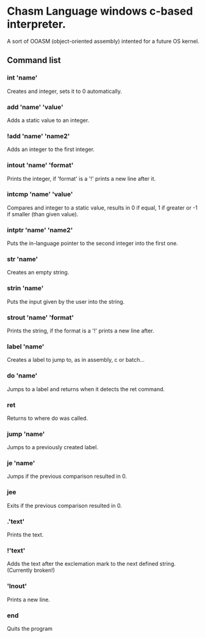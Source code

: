 # Chasm Language windows c-based interpreter.
A sort of OOASM (object-oriented assembly) intented for a future OS kernel.
## Command list
### int 'name'
Creates and integer, sets it to 0 automatically.
### add 'name' 'value'
Adds a static value to an integer.
### !add 'name' 'name2'
Adds an integer to the first integer.
### intout 'name' 'format'
Prints the integer, if 'format' is a '!' prints a new line after it.
### intcmp 'name' 'value'
Compares and integer to a static value, results in 0 if equal, 1 if greater or -1 if smaller (than given value).
### intptr 'name' 'name2'
Puts the in-language pointer to the second integer into the first one.
### str 'name'
Creates an empty string.
### strin 'name'
Puts the input given by the user into the string.
### strout 'name' 'format'
Prints the string, if the format is a '!' prints a new line after.
### label 'name'
Creates a label to jump to, as in assembly, c or batch...
### do 'name'
Jumps to a label and returns when it detects the ret command.
### ret
Returns to where do was called.
### jump 'name'
Jumps to a previously created label.
### je 'name'
Jumps if the previous comparison resulted in 0.
### jee
Exits if the previous comparison resulted in 0.
### .'text'
Prints the text.
### !'text'
Adds the text after the exclemation mark to the next defined string. (Currently broken!)
### 'lnout'
Prints a new line.
### end
Quits the program
